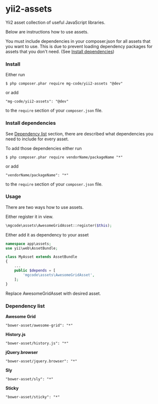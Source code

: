 yii2-assets
========
Yii2 asset collection of useful JavaScript libraries.

Below are instructions how to use assets.

You must include dependencies in your composer.json for all assets that you want to use. 
This is due to prevent loading dependency packages for assets that you don't need. (See [Install dependencies](#install-dependencies))

### Install

Either run

```
$ php composer.phar require mg-code/yii2-assets "@dev"
```

or add

```
"mg-code/yii2-assets": "@dev"
```

to the ```require``` section of your `composer.json` file.

### Install dependencies 
See [Dependency list](#dependency-list) section, there are described what dependencies you need to include for every asset.

To add those dependencies either run

```
$ php composer.phar require vendorName/packageName "*"
```

or add

```
"vendorName/packageName": "*"
```

to the ```require``` section of your `composer.json` file.

### Usage
There are two ways how to use assets.

Either register it in view. 
```php
\mgcode\assets\AwesomeGridAsset::register($this);
```

Either add it as dependency to your asset
```php
namespace app\assets;
use yii\web\AssetBundle;

class MyAsset extends AssetBundle
{
    ...
    public $depends = [
        'mgcode\assets\AwesomeGridAsset',
    ];
}
```
Replace AwesomeGridAsset with desired asset.

### Dependency list
**Awesome Grid**
```
"bower-asset/awesome-grid": "*"
```
**History.js**
```
"bower-asset/history.js": "*"
```
**jQuery.browser**
```
"bower-asset/jquery.browser": "*"
```
**Sly**
```
"bower-asset/sly": "*"
```
**Sticky**
```
"bower-asset/sticky": "*"
```
